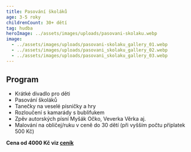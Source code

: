 ```yaml
---
title: Pasování školáků
age: 3-5 roky
childrenCount: 30+ dětí
tag: hudba
heroImage: ../assets/images/uploads/pasovani-skolaku.webp
image:
  - ../assets/images/uploads/pasovani-skolaku_gallery_01.webp
  - ../assets/images/uploads/pasovani_skolaku_gallery_02.webp
  - ../assets/images/uploads/pasovani_skolaku_gallery_03.webp
---
```

## Program

* Krátké divadlo pro děti
* Pasování školáků
* Tanečky na veselé písničky a hry
* Rozloučení s kamarády s bublifukem
* Zpěv autorských písní Myšák Očko, Veverka Věrka aj.
* Malování na obličej/ruku v ceně do 30 dětí (při vyšším počtu příplatek 500 Kč)

**Cena od 4000 Kč viz [ceník](/cenik)**
